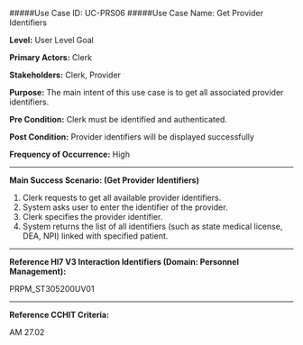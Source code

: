 #####Use Case ID: UC-PRS06
#####Use Case Name: Get Provider Identifiers

**Level:**                     User Level Goal

**Primary Actors:**            Clerk

**Stakeholders:**              Clerk, Provider

**Purpose:**                   The main intent of this use case is to get all associated provider identifiers.

**Pre Condition:**             Clerk must be identified and authenticated.

**Post Condition:**            Provider identifiers will be displayed successfully

**Frequency of Occurrence:**   High
__________________________________________________________
**Main Success Scenario: (Get Provider Identifiers)**

1. Clerk requests to get all available provider identifiers.
2. System asks user to enter the identifier of the provider.
3. Clerk specifies the provider identifier.
4. System returns the list of all identifiers (such as state medical license, DEA, NPI) linked with specified patient.

________________________________________________________________________
**Reference Hl7 V3 Interaction Identifiers (Domain: Personnel Management):**

PRPM_ST305200UV01
_______________________________________________________________
**Reference CCHIT Criteria:**

AM 27.02
